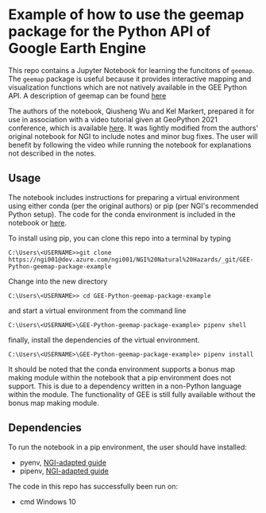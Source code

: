 # Example of how to use the geemap package for the Python API of Google Earth Engine

This repo contains a Jupyter Notebook for learning the funcitons of `geemap`. The `geemap` package is useful because it provides interactive mapping and visualization functions which are not natively available in the GEE Python API. A description of geemap can be found [here](https://geemap.org/)

The authors of the notebook, Qiusheng Wu and Kel Markert, prepared it for use in association with a video tutorial given at GeoPython 2021 conference, which is available [here](https://www.youtube.com/watch?v=wGjpjh9IQ5I). It was lightly modified from the authors' original notebook for NGI to include notes and minor bug fixes. The user will benefit by following the video while running the notebook for explanations not described in the notes.

## Usage
The notebook includes instructions for preparing a virtual environment using either conda (per the original authors) or pip (per NGI's recommended Python setup). The code for the conda environment is included in the notebook or [here](https://geemap.org/workshops/GeoPython_2021/#:~:text=Miniconda%20or%20Anaconda-,Set%20up%20a%20conda%20environment,-%C2%B6).

To install using pip, you can clone this repo into a terminal by typing

 ```
C:\Users\<USERNAME>>git clone https://ngi001@dev.azure.com/ngi001/NGI%20Natural%20Hazards/_git/GEE-Python-geemap-package-example
```

Change into the new directory
```
C:\Users\<USERNAME>> cd GEE-Python-geemap-package-example 
```

and start a virtual environment from the command line
```
C:\Users\<USERNAME>\GEE-Python-geemap-package-example> pipenv shell
```

finally, install the dependencies of the virtual environment.
```
C:\Users\<USERNAME>\GEE-Python-geemap-package-example> pipenv install
```

It should be noted that the conda environment supports a bonus map making module within the notebook that a pip environment does not support. This is due to a dependency written in a non-Python language within the module. The functionality of GEE is still fully available without the bonus map making module.

## Dependencies
To run the notebook in a pip environment, the user should have installed:
- pyenv, [NGI-adapted guide](https://ngiwiki.slite.com/app/docs/KXWBnnQrSS_Uu4)
- pipenv, [NGI-adapted guide](https://ngiwiki.slite.com/app/docs/tO10k0gX_U-6Ve)

The code in this repo has successfully been run on:
- cmd Windows 10